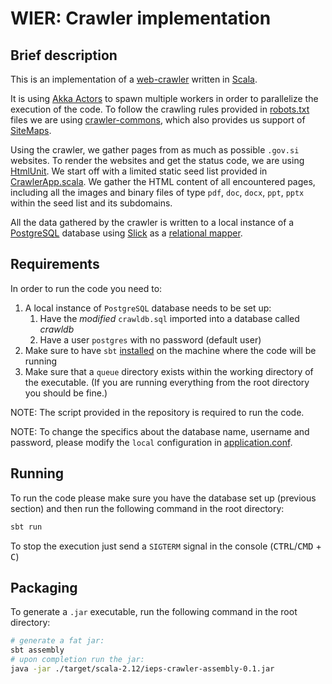 # WIER: Crawler implementation

## Brief description
This is an implementation of a [web-crawler](https://en.wikipedia.org/wiki/Web_crawler) written in [Scala](https://www.scala-lang.org/).

It is using [Akka Actors](https://doc.akka.io/docs/akka/current/actors.html) to spawn multiple workers in order to parallelize the execution of the code. To follow the crawling rules provided in [robots.txt](https://en.wikipedia.org/wiki/Robots_exclusion_standard) files we are using [crawler-commons](https://github.com/crawler-commons/crawler-commons), which also provides us support of [SiteMaps](https://en.wikipedia.org/wiki/Site_map).

Using the crawler, we gather pages from as much as possible `.gov.si` websites. To render the websites and get the status code, we are using [HtmlUnit](https://github.com/HtmlUnit/htmlunit). We start off with a limited static seed list provided in [CrawlerApp.scala](./src/main/scala/com/ieps/crawler/CrawlerApp.scala). We gather the HTML content of all encountered pages, including all the images and binary files of type `pdf`, `doc`, `docx`, `ppt`, `pptx` within the seed list and its subdomains.

All the data gathered by the crawler is written to a local instance of a [PostgreSQL](https://www.postgresql.org/) database using [Slick](http://slick.lightbend.com/) as a [relational mapper](https://en.wikipedia.org/wiki/Object-relational_mapping).

## Requirements
In order to run the code you need to:

1. A local instance of `PostgreSQL` database needs to be set up:
    1. Have the _modified_ `crawldb.sql` imported into a database called _crawldb_
    2. Have a user `postgres` with no password (default user)
2. Make sure to have `sbt` [installed](https://www.scala-sbt.org/0.13/docs/Setup.html) on the machine where the code will be running
3. Make sure that a `queue` directory exists within the working directory of the executable. (If you are running everything from the root directory you should be fine.)

NOTE: The script provided in the repository is required to run the code.

NOTE: To change the specifics about the database name, username and password, please modify the `local` configuration in [application.conf](./src/main/resources/application.conf).

## Running
To run the code please make sure you have the database set up (previous section) and then run the following command in the root directory: 
```bash
sbt run
```
To stop the execution just send a `SIGTERM` signal in the console (<kbd>CTRL</kbd>/<kbd>CMD</kbd> + <kbd>C</kbd>)

## Packaging
To generate a `.jar` executable, run the following command in the root directory:
```bash
# generate a fat jar:
sbt assembly
# upon completion run the jar:
java -jar ./target/scala-2.12/ieps-crawler-assembly-0.1.jar
```
